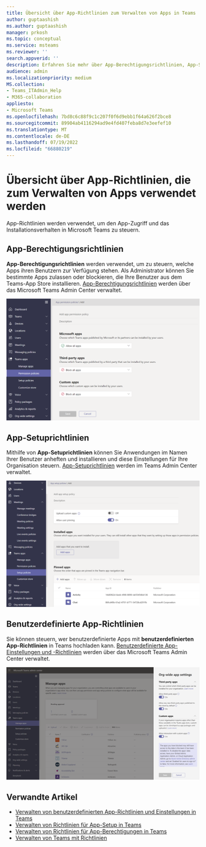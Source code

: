 ```yaml
---
title: Übersicht über App-Richtlinien zum Verwalten von Apps in Teams
author: guptaashish
ms.author: guptaashish
manager: prkosh
ms.topic: conceptual
ms.service: msteams
ms.reviewer: ''
search.appverid: ''
description: Erfahren Sie mehr über App-Berechtigungsrichtlinien, App-Setuprichtlinien und benutzerdefinierte App-Richtlinien, die zum Verwalten von Apps in Microsoft Teams verwendet werden.
audience: admin
ms.localizationpriority: medium
MS.collection:
- Teams_ITAdmin_Help
- M365-collaboration
appliesto:
- Microsoft Teams
ms.openlocfilehash: 7bd8c6c88f9c1c207f0f6d9ebb1f64a626f2bce8
ms.sourcegitcommit: 89904ab4116294ad9e4fd407feba8d7e3eefef10
ms.translationtype: MT
ms.contentlocale: de-DE
ms.lasthandoff: 07/19/2022
ms.locfileid: "66880219"
---
```

# <a name="overview-of-app-policies-used-to-manage-apps"></a>Übersicht über App-Richtlinien, die zum Verwalten von Apps verwendet werden

App-Richtlinien werden verwendet, um den App-Zugriff und das Installationsverhalten in Microsoft Teams zu steuern.

## <a name="app-permission-policies"></a>App-Berechtigungsrichtlinien

**App-Berechtigungsrichtlinien** werden verwendet, um zu steuern, welche Apps ihren Benutzern zur Verfügung stehen. Als Administrator können Sie bestimmte Apps zulassen oder blockieren, die Ihre Benutzer aus dem Teams-App Store installieren. [App-Berechtigungsrichtlinien](teams-app-permission-policies.md) werden über das Microsoft Teams Admin Center verwaltet.

![Screenshot der App-Berechtigungsrichtlinie.](media/app-permission-policy.png)

## <a name="app-setup-policies"></a>App-Setuprichtlinien

Mithilfe von **App-Setuprichtlinien** können Sie Anwendungen im Namen Ihrer Benutzer anheften und installieren und diese Einstellungen für Ihre Organisation steuern. [App-Setuprichtlinien](teams-app-setup-policies.md) werden im Teams Admin Center verwaltet.

![Screenshot der App-Setuprichtlinie im Teams Admin Center.](media/app-setup-policy.png)

## <a name="custom-app-policies"></a>Benutzerdefinierte App-Richtlinien

Sie können steuern, wer benutzerdefinierte Apps mit **benutzerdefinierten App-Richtlinien** in Teams hochladen kann. [Benutzerdefinierte App-Einstellungen und -Richtlinien](teams-custom-app-policies-and-settings.md) werden über das Microsoft Teams Admin Center verwaltet.

![Screenshot der benutzerdefinierten App-Richtlinie.](media/custom-app-policy.png)

## <a name="related-articles"></a>Verwandte Artikel

* [Verwalten von benutzerdefinierten App-Richtlinien und Einstellungen in Teams](teams-custom-app-policies-and-settings.md)
* [Verwalten von Richtlinien für App-Setup in Teams](teams-app-setup-policies.md)
* [Verwalten von Richtlinien für App-Berechtigungen in Teams](teams-app-permission-policies.md)
* [Verwalten von Teams mit Richtlinien](manage-teams-with-policies.md)
